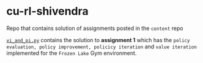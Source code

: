 # cu-rl-shivendra
Repo that contains solution of assignments posted in the `content` repo

[`vi_and_pi.py`](vi_and_pi.py) contains the solution to **assignment 1** which has the `policy evaluation, policy improvement, policicy iteration` and `value iteration` implemented for the `Frozen Lake` Gym environment.

